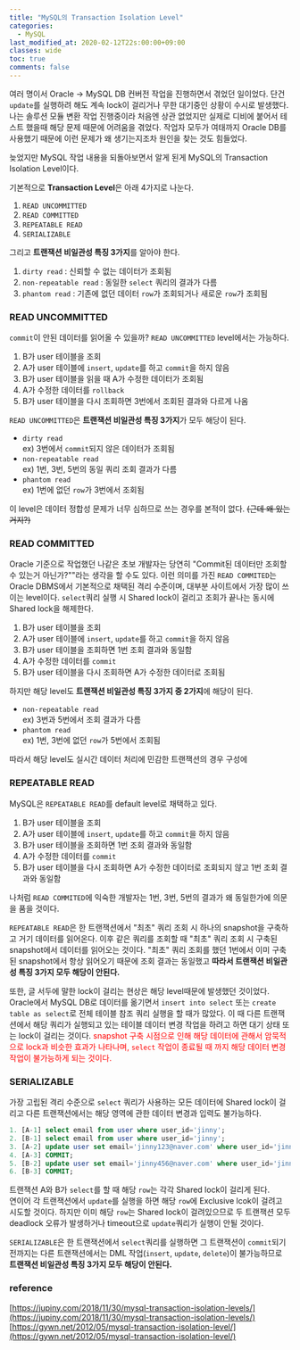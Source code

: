 ```yaml
---
title: "MySQL의 Transaction Isolation Level"
categories:
  - MySQL
last_modified_at: 2020-02-12T22s:00:00+09:00
classes: wide
toc: true
comments: false
---
```

여러 명이서 Oracle -> MySQL DB 컨버전 작업을 진행하면서 겪었던 일이었다. 단건 `update`를 실행하려 해도 계속 lock이 걸리거나 무한 대기중인 상황이 수시로 발생했다. 나는 솔루션 모듈 변환 작업 진행중이라 처음엔 상관 없었지만 실제로 디비에 붙어서 테스트 했을때 해당 문제 때문에 어려움을 겪었다. 작업자 모두가 여태까지 Oracle DB를 사용했기 때문에 이런 문제가 왜 생기는지조차 원인을 찾는 것도 힘들었다.

늦었지만 MySQL 작업 내용을 되돌아보면서 알게 된게 MySQL의 Transaction Isolation Level이다.

기본적으로 <b>Transaction Level</b>은 아래 4가지로 나눈다.
1. `READ UNCOMMITTED`
2. `READ COMMITTED`
3. `REPEATABLE READ`
4. `SERIALIZABLE`

그리고 <b>트랜잭션 비일관성 특징 3가지</b>를 알아야 한다.    
1. `dirty read` : 신뢰할 수 없는 데이터가 조회됨
2. `non-repeatable read` : 동일한 `select` 쿼리의 결과가 다름
3. `phantom read` : 기존에 없던 데이터 `row`가 조회되거나 새로운 `row`가 조회됨

### READ UNCOMMITTED
`commit`이 안된 데이터를 읽어올 수 있을까? `READ UNCOMMITTED` level에서는 가능하다.
1. B가 user 테이블을 조회
2. A가 user 테이블에 `insert`, `update`를 하고 `commit`을 하지 않음
3. B가 user 테이블을 읽을 때 A가 수정한 데이터가 조회됨
4. A가 수정한 데이터를 `rollback`
5. B가 user 테이블을 다시 조회하면 3번에서 조회된 결과와 다르게 나옴

 `READ UNCOMMITTED`은 <b>트랜잭션 비일관성 특징 3가지</b>가 모두 해당이 된다.
 - `dirty read`    
 ex) 3번에서 `commit`되지 않은 데이터가 조회됨
 - `non-repeatable read`  
 ex) 1번, 3번, 5번의 동일 쿼리 조회 결과가 다름
 - `phantom read`    
 ex) 1번에 없던 `row`가 3번에서 조회됨

이 level은 데이터 정합성 문제가 너무 심하므로 쓰는 경우를 본적이 없다. ~~(근데 왜 있는거지?)~~

### READ COMMITTED
Oracle 기준으로 작업했던 나같은 초보 개발자는 당연히 "Commit된 데이터만 조회할 수 있는거 아닌가?""라는 생각을 할 수도 있다. 이런 의미를 가진 `READ COMMITED`는 Oracle DBMS에서 기본적으로 채택된 격리 수준이며, 대부분 사이트에서 가장 많이 쓰이는 level이다. `select`쿼리 실행 시 Shared lock이 걸리고 조회가 끝나는 동시에 Shared lock을 해제한다.

1. B가 user 테이블을 조회
2. A가 user 테이블에 `insert`, `update`를 하고 `commit`을 하지 않음
3. B가 user 테이블을 조회하면 1번 조회 결과와 동일함
4. A가 수정한 데이터를 `commit`
5. B가 user 테이블을 다시 조회하면 A가 수정한 데이터로 조회됨

하지만 해당 level도 <b>트랜잭션 비일관성 특징 3가지 중 2가지</b>에 해당이 된다.
- `non-repeatable read`    
ex) 3번과 5번에서 조회 결과가 다름
- `phantom read`   
ex) 1번, 3번에 없던 `row`가 5번에서 조회됨

따라서 해당 level도 실시간 데이터 처리에 민감한 트랜잭션의 경우 구성에

### REPEATABLE READ
MySQL은 `REPEATABLE READ`를 default level로 채택하고 있다.

1. B가 user 테이블을 조회
2. A가 user 테이블에 `insert`, `update`를 하고 `commit`을 하지 않음
3. B가 user 테이블을 조회하면 1번 조회 결과와 동일함
4. A가 수정한 데이터를 `commit`
5. B가 user 테이블을 다시 조회하면 A가 수정한 데이터로 조회되지 않고 1번 조회 결과와 동일함

나처럼 `READ COMMITED`에 익숙한 개발자는 1번, 3번, 5번의 결과가 왜 동일한가에 의문을 품을 것이다.

`REPEATABLE READ`은 한 트랜잭션에서 "최초" 쿼리 조회 시 하나의 snapshot을 구축하고 거기 데이터를 읽어온다. 이후 같은 쿼리를 조회할 때 "최초" 쿼리 조회 시 구축된 snapshot에서 데이터를 읽어오는 것이다. "최초" 쿼리 조회를 했던 1번에서 이미 구축된 snapshot에서 항상 읽어오기 때문에 조회 결과는 동일했고 <b>따라서 트랜잭션 비일관성 특징 3가지 모두 해당이 안된다.</b>

또한, 글 서두에 말한 lock이 걸리는 현상은 해당 level때문에 발생했던 것이었다.        
Oracle에서 MySQL DB로 데이터를 옮기면서 `insert into select` 또는 `create table as select`로 전체 테이블 참조 쿼리 실행을 할 때가 많았다. 이 때 다른 트랜잭션에서 해당 쿼리가 실행되고 있는 테이블 데이터 변경 작업을 하려고 하면 대기 상태 또는 lock이 걸리는 것이다.
<span style="color:red">
snapshot 구축 시점으로 인해 해당 데이터에 관해서 암묵적으로 lock과 비슷한 효과가 나타나며, `select` 작업이 종료될 때 까지 해당 데이터 변경 작업이 불가능하게 되는 것이다.
</span>

### SERIALIZABLE
가장 고립된 격리 수준으로 `select` 쿼리가 사용하는 모든 데이터에 Shared lock이 걸리고 다른 트랜잭션에서는 해당 영역에 관한 데이터 변경과 입력도 불가능하다.
```sql
1. [A-1] select email from user where user_id='jinny';
2. [B-1] select email from user where user_id='jinny';
3. [A-2] update user set email='jinny123@naver.com' where user_id='jinny';
4. [A-3] COMMIT;
5. [B-2] update user set email='jinny456@naver.com' where user_id='jinny';
6. [B-3] COMMIT;
```

트랜잭션 A와 B가 `select`를 할 때 해당 `row`는 각각 Shared lock이 걸리게 된다.    
연이어 각 트랜잭션에서 `update`를 실행을 하면 해당 `row`에 Exclusive lcok이 걸려고 시도할 것이다. 하지만 이미 해당 `row`는 Shared lock이 걸려있으므로 두 트랜잭션 모두 deadlock 오류가 발생하거나 timeout으로 `update`쿼리가 실행이 안될 것이다.

`SERIALIZABLE`은 한 트랜잭션에서 `select`쿼리를 실행하면 그 트랜잭션이 `commit`되기 전까지는 다른 트랜잭션에서는 DML 작업(`insert`, `update`, `delete`)이 불가능하므로 <b>트랜잭션 비일관성 특징 3가지 모두 해당이 안된다.</b>
### reference
[https://jupiny.com/2018/11/30/mysql-transaction-isolation-levels/](https://jupiny.com/2018/11/30/mysql-transaction-isolation-levels/)
[https://gywn.net/2012/05/mysql-transaction-isolation-level/](https://gywn.net/2012/05/mysql-transaction-isolation-level/)
